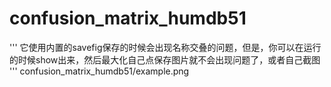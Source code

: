 # confusion_matrix_humdb51
''' 它使用内置的savefig保存的时候会出现名称交叠的问题，但是，你可以在运行的时候show出来，然后最大化自己点保存图片就不会出现问题了，或者自己截图 '''
confusion_matrix_humdb51/example.png
